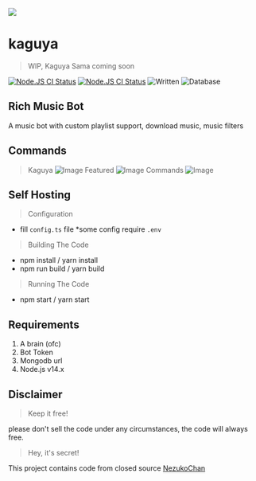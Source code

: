 <a href="https://github.com/kaguya"> <img src="https://cdn.discordapp.com/avatars/707045201461641236/83e9367c59338c7384a5af9d9fae692d.jpg?size=2048"/></a>
# kaguya
> WIP, Kaguya Sama coming soon

<a href="https://github.com/KagChi/kaguya/actions?query=workflow%3A%22Node.js+CI%22"><img src="https://img.shields.io/github/workflow/status/KagChi/kaguya/Node.js%20CI" alt="Node.JS CI Status" /></a>
<a href="https://github.com/KagChi/kaguya/blob/main/package.json"><img src="https://img.shields.io/github/package-json/v/KagChi/Kaguya" alt="Node.JS CI Status" /></a>
![Written](https://camo.githubusercontent.com/a3544e8c62ffc6f9b9dfbbfe7e280b9d22db60ad526dee467542e88b020ad6f3/68747470733a2f2f62616467656e2e6e65742f62616467652f69636f6e2f747970657363726970743f69636f6e3d74797065736372697074266c6162656c)
![Database](https://img.shields.io/badge/db-mongodb-orange)
## Rich Music Bot
A music bot with custom playlist support, download music, music filters

## Commands
> Kaguya
![Image](https://cdn.discordapp.com/attachments/746013897512714320/795981253030576159/Screenshot_2021-01-05-18-45-15-99_572064f74bd5f9fa804b05334aa4f912.jpg)
> Featured
![Image](https://cdn.discordapp.com/attachments/746013897512714320/795981608502296587/Screenshot_2021-01-05-18-46-40-75_572064f74bd5f9fa804b05334aa4f912.jpg)
> Commands
![Image](https://cdn.discordapp.com/attachments/746013897512714320/795981912614502430/Screenshot_2021-01-05-18-47-52-87_572064f74bd5f9fa804b05334aa4f912.jpg)

## Self Hosting
> Configuration
- fill `config.ts` file *some config require `.env`

> Building The Code
- npm install / yarn install
- npm run build / yarn build

> Running The Code
- npm start / yarn start

## Requirements
1. A brain (ofc)
2. Bot Token 
3. Mongodb url
4. Node.js v14.x
## Disclaimer
>  Keep it free!

please don't sell the code under any circumstances, the code will always free.

> Hey, it's secret!

This project contains code from closed source
[NezukoChan](https://top.gg/bot/616169470293049344)
